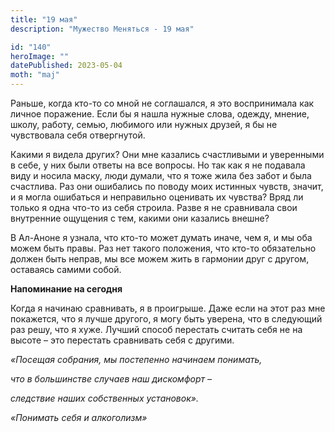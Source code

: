 ```yaml
---
title: "19 мая"
description: "Мужество Меняться - 19 мая"

id: "140"
heroImage: ""
datePublished: 2023-05-04
moth: "maj"
---
```


Раньше, когда кто-то со мной не соглашался, я это воспринимала как личное
поражение. Если бы я нашла нужные слова, одежду, мнение, школу, работу, семью,
любимого или нужных друзей, я бы не чувствовала себя отвергнутой.

Какими я видела других? Они мне казались счастливыми и уверенными в себе, у
них были ответы на все вопросы. Но так как я не подавала виду и носила маску,
люди думали, что я тоже жила без забот и была счастлива. Раз они ошибались по
поводу моих истинных чувств, значит, и я могла ошибаться и неправильно
оценивать их чувства? Вряд ли только я одна что-то из себя строила. Разве я не
сравнивала свои внутренние ощущения с тем, какими они казались внешне?

В Ал-Аноне я узнала, что кто-то может думать иначе, чем я, и мы оба можем быть
правы. Раз нет такого положения, что кто-то обязательно должен быть неправ, мы
все можем жить в гармонии друг с другом, оставаясь самими собой.

**Напоминание на сегодня**

Когда я начинаю сравнивать, я в проигрыше. Даже если на этот раз мне
покажется, что я лучше другого, я могу быть уверена, что в следующий раз решу,
что я хуже. Лучший способ перестать считать себя не на высоте – это перестать
сравнивать себя с другими.

_«Посещая собрания, мы постепенно начинаем понимать,_

_что в большинстве случаев наш дискомфорт –_

_следствие наших собственных установок»._

_«Понимать себя и алкоголизм»_
